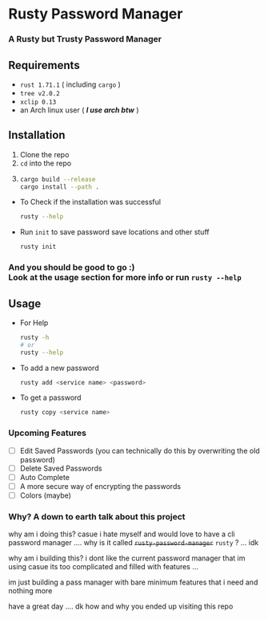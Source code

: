 # Rusty Password Manager

### A Rusty but Trusty Password Manager

## Requirements
- `rust 1.71.1` ( including `cargo` )
- `tree v2.0.2`
- `xclip 0.13`
- an Arch linux user ( ***I use arch btw*** )

## Installation
1. Clone the repo
2. `cd` into the repo
3.  ```bash
    cargo build --release
    cargo install --path .
    ```
- To Check if the installation was successful
    ```bash
    rusty --help
    ```
- Run `init` to save password save locations and other stuff
    ```bash
    rusty init
    ```
### And you should be good to go :) <br> Look at the usage section for more info or run ```rusty --help```


## Usage
- For Help
    ```bash
    rusty -h
    # or
    rusty --help
    ```
- To add a new password
    ```bash
    rusty add <service name> <password>
    ```
- To get a password
    ```bash
    rusty copy <service name>
    ```

### Upcoming Features
- [ ] Edit Saved Passwords (you can technically do this by overwriting the old password)
- [ ] Delete Saved Passwords
- [ ] Auto Complete
- [ ] A more secure way of encrypting the passwords 
- [ ] Colors (maybe)

### Why? A down to earth talk about this project

why am i doing this? casue i hate myself and would love to have a cli password manager ....
why is it called ~~`rusty-password-manager`~~ `rusty` ? ... idk 

why am i building this? i dont like the current password manager that im using casue its too complicated and filled with features ... 

im just building a pass manager with bare minimum features that i need and nothing more

have a great day .... dk how and why you ended up visiting this repo